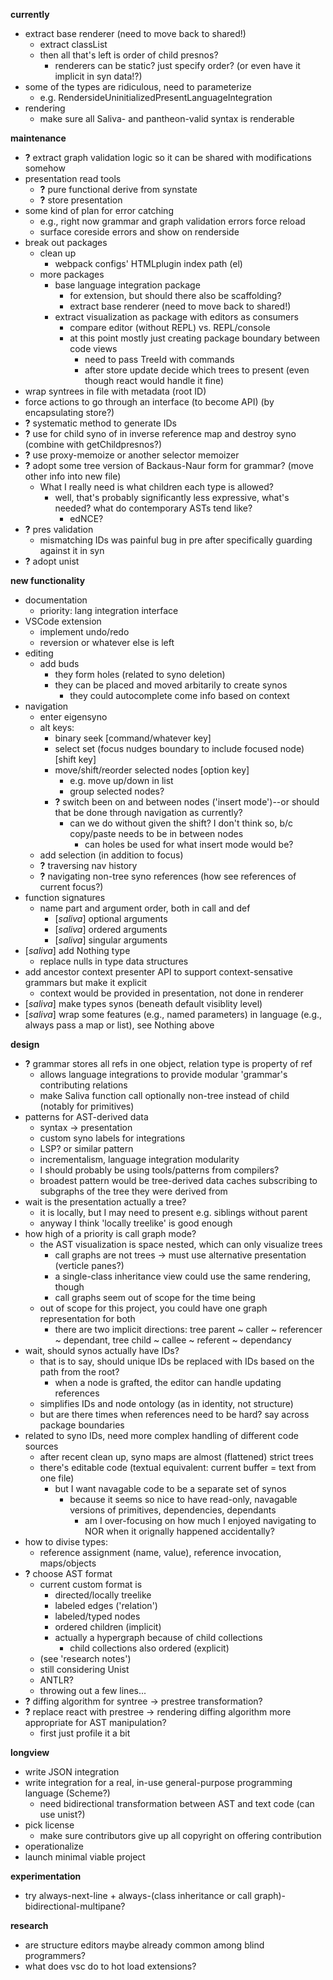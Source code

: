 **currently**
* extract base renderer (need to move back to shared!)
  * extract classList
  * then all that's left is order of child presnos?
    * renderers can be static? just specify order? (or even have it implicit in syn data!?)
* some of the types are ridiculous, need to parameterize
  * e.g. RendersideUninitializedPresentLanguageIntegration
* rendering
  * make sure all Saliva- and pantheon-valid syntax is renderable

**maintenance**
* **?** extract graph validation logic so it can be shared with modifications somehow
* presentation read tools
  * **?** pure functional derive from synstate
  * **?** store presentation
* some kind of plan for error catching
  * e.g., right now grammar and graph validation errors force reload
  * surface coreside errors and show on renderside
* break out packages
  * clean up
    * webpack configs' HTMLplugin index path (el)
  * more packages
    * base language integration package
      * for extension, but should there also be scaffolding?
      * extract base renderer (need to move back to shared!)
    * extract visualization as package with editors as consumers
      * compare editor (without REPL) vs. REPL/console
      * at this point mostly just creating package boundary between code views
        * need to pass TreeId with commands
        * after store update decide which trees to present (even though react would handle it fine)
* wrap syntrees in file with metadata (root ID)
* force actions to go through an interface (to become API) (by encapsulating store?)
* **?** systematic method to generate IDs
* **?** use for child syno of in inverse reference map and destroy syno (combine with getChildpresnos?)
* **?** use proxy-memoize or another selector memoizer
* **?** adopt some tree version of Backaus-Naur form for grammar? (move other info into new file)
  * What I really need is what children each type is allowed?
    * well, that's probably significantly less expressive, what's needed? what do contemporary ASTs tend like?
      * edNCE?
* **?** pres validation
  * mismatching IDs was painful bug in pre after specifically guarding against it in syn
* **?** adopt unist

**new functionality**
* documentation
  * priority: lang integration interface
* VSCode extension
  * implement undo/redo
  * reversion or whatever else is left
* editing
  * add buds
    * they form holes (related to syno deletion)
    * they can be placed and moved arbitarily to create synos
      * they could autocomplete come info based on context
* navigation
  * enter eigensyno
  * alt keys:
    * binary seek [command/whatever key]
    * select set (focus nudges boundary to include focused node) [shift key]
    * move/shift/reorder selected nodes [option key]
      * e.g. move up/down in list
      * group selected nodes?
    * **?** switch been on and between nodes ('insert mode')--or should that be done through navigation as currently?
      * can we do without given the shift? I don't think so, b/c copy/paste needs to be in between nodes
        * can holes be used for what insert mode would be?
  * add selection (in addition to focus)
  * **?** traversing nav history
  * **?** navigating non-tree syno references (how see references of current focus?)
* function signatures
  * name part and argument order, both in call and def
    * [_saliva_] optional arguments
    * [_saliva_] ordered arguments
    * [_saliva_] singular arguments
* [_saliva_] add Nothing type
  * replace nulls in type data structures
* add ancestor context presenter API to support context-sensative grammars but make it explicit
  * context would be provided in presentation, not done in renderer
* [_saliva_] make types synos (beneath default visiblity level)
* [_saliva_] wrap some features (e.g., named parameters) in language (e.g., always pass a map or list), see Nothing above

**design**
* **?** grammar stores all refs in one object, relation type is property of ref
  * allows language integrations to provide modular 'grammar's contributing relations
  * make Saliva function call optionally non-tree instead of child (notably for primitives)
* patterns for AST-derived data
  * syntax -> presentation
  * custom syno labels for integrations
  * LSP? or similar pattern
  * incrementalism, language integration modularity
  * I should probably be using tools/patterns from compilers?
  * broadest pattern would be tree-derived data caches subscribing to subgraphs of the tree they were derived from
* wait is the presentation actually a tree?
  * it is locally, but I may need to present e.g. siblings without parent
  * anyway I think 'locally treelike' is good enough
* how high of a priority is call graph mode?
  * the AST visualization is space nested, which can only visualize trees
    * call graphs are not trees -> must use alternative presentation (verticle panes?)
    * a single-class inheritance view could use the same rendering, though
    * call graphs seem out of scope for the time being
  * out of scope for this project, you could have one graph representation for both
    * there are two implicit directions: tree parent ~ caller ~ referencer ~ dependant, tree child ~ callee ~ referent ~ dependancy
* wait, should synos actually have IDs?
  * that is to say, should unique IDs be replaced with IDs based on the path from the root?
    * when a node is grafted, the editor can handle updating references
  * simplifies IDs and node ontology (as in identity, not structure)
  * but are there times when references need to be hard? say across package boundaries
* related to syno IDs, need more complex handling of different code sources
  * after recent clean up, syno maps are almost (flattened) strict trees
  * there's editable code (textual equivalent: current buffer = text from one file)
    * but I want navagable code to be a separate set of synos
      * because it seems so nice to have read-only, navagable versions of primitives, dependencies, dependants
        * am I over-focusing on how much I enjoyed navigating to NOR when it orignally happened accidentally?
* how to divise types:
  * reference assignment (name, value), reference invocation, maps/objects
* **?** choose AST format
  * current custom format is
    * directed/locally treelike
    * labeled edges ('relation')
    * labeled/typed nodes
    * ordered children (implicit)
    * actually a hypergraph because of child collections
      * child collections also ordered (explicit)
  * (see 'research notes')
  * still considering Unist
  * ANTLR?
  * throwing out a few lines...
* **?** diffing algorithm for syntree -> prestree transformation?
* **?** replace react with prestree -> rendering diffing algorithm more appropriate for AST manipulation?
  * first just profile it a bit

**longview**
* write JSON integration
* write integration for a real, in-use general-purpose programming language (Scheme?)
  * need bidirectional transformation between AST and text code (can use unist?)
* pick license
  * make sure contributors give up all copyright on offering contribution
* operationalize
* launch minimal viable project

**experimentation**
* try always-next-line + always-(class inheritance or call graph)-bidirectional-multipane?

**research**
* are structure editors maybe already common among blind programmers?
* what does vsc do to hot load extensions?
